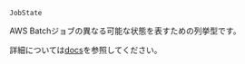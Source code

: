 ```
JobState
```

AWS Batchジョブの異なる可能な状態を表すための列挙型です。

詳細については[docs](http://docs.aws.amazon.com/batch/latest/userguide/job_states.html)を参照してください。
